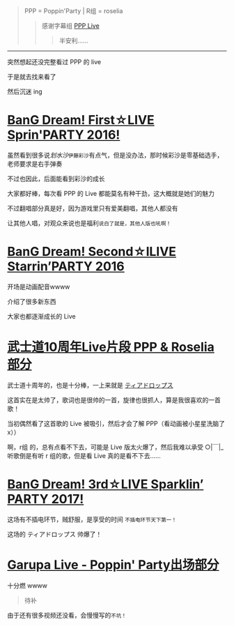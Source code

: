 > PPP = Poppin'Party | R组 = roselia
>> 感谢字幕组 [PPP Live](https://space.bilibili.com/99232216/#/channel/detail?cid=43664/)
>>> 半安利……

-----

突然想起还没完整看过 PPP 的 live

于是就去找来看了

然后沉迷 ing

# [BanG Dream! First☆LIVE Sprin'PARTY 2016!](https://www.bilibili.com/video/av9465513/ "Poppin'Party 1st Live")

虽然看到很多说*划水沙*`伊藤彩沙`有点气，但是没办法，那时候彩沙是零基础选手，老师要求是右手弹奏

不过也因此，后面能看到彩沙的成长

大家都好棒，每次看 PPP 的 Live 都能莫名有种干劲，这大概就是她们的魅力

不过翻唱部分真是好，因为游戏里只有爱美翻唱，其他人都没有

让其他人唱，对观众来说也是福利`说白了就是，其他人版也吼啊！`

# [BanG Dream! Second☆lLIVE Starrin’PARTY 2016](https://www.bilibili.com/video/av10464533/ "动画ost收录 BanG Dream 2nd Live")

开场是动画配音wwww

介绍了很多新东西

大家也都逐渐成长的 Live

# [武士道10周年Live片段 PPP & Roselia 部分](https://www.bilibili.com/video/av10846606/)

武士道十周年的，也是十分棒，一上来就是 [ティアドロップス](https://music.163.com/song?id=445450088&userid=322190445/)

这首实在是太帅了，歌词也是很帅的一首，旋律也很抓人，算是我很喜欢的一首歌！

当初偶然看了这首歌的 Live 被吸引，然后才会了解 PPP（看动画被小星星洗脑了x））

啊，r组 的，总有点看不下去，可能是 Live 版太火爆了，然后我难以承受 ○|￣|_ 听歌倒是有听 r 组的歌，但是看 Live 真的是看不下去……

# [BanG Dream! 3rd☆LIVE Sparklin’ PARTY 2017!](https://www.bilibili.com/video/av15021641/)

这场有不插电环节，贼舒服，是享受的时间 `不插电环节天下第一！`

这场的 ティアドロップス 帅爆了！

# [Garupa Live - Poppin' Party出场部分](https://www.bilibili.com/video/av26955736/)

十分燃 wwww

> 待补

由于还有很多视频还没看，会慢慢写的`不坑！`

